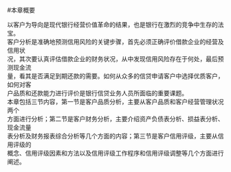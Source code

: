 #本章概要
<p>以客户为导向是现代银行经营价值革命的结果，也是银行在激烈的竞争中生存的法宝。 <br />
      客户分析是准确地预测信用风险的关键步骤，首先必须正确评价借款企业的经营及信用状 <br />
      况，其次要认真评估借款企业的财务状况，从中发现信用风险存在于何处，最后预测现金流 <br />
      量，看其是否满足到期还款的需要。如何从众多的信贷申请客户中选择优质客户，如何对客 <br />
      户品质和还款能力进行评价是银行信贷业务人员所面临的重要课题。 <br />
本章包括三节内容，第一节是客户品质分析，主要从客户品质和客户经营管理状况两个 <br />
方面进行分析；第二节是客户财务分析，主要介绍资产负债表分析、损益表分析、现金流量 <br />
表分析及财务报表综合分析等几个方面的内容；第三节是客户信用评级，主要从信用评级的 <br />
概念、信用评级因素和方法以及信用评级工作程序和信用评级调整等几个方面进行阐述。</p>
